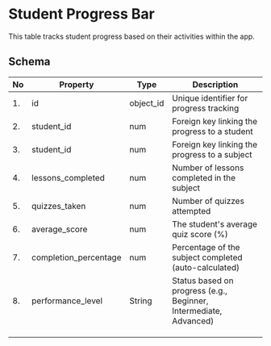 # Student Progress Bar

This table tracks student progress based on their activities within the app.

## Schema

| No   | Property              | Type      | Description                                                  |
| ---- | --------------------- | --------- | ------------------------------------------------------------ |
| 1.   | id                    | object_id | Unique identifier for progress tracking                      |
| 2.   | student_id            | num       | Foreign key linking the progress to a student                |
| 3.   | student_id            | num       | Foreign key linking the progress to a subject                |
| 4.   | lessons_completed     | num       | Number of lessons completed in the subject                   |
| 5.   | quizzes_taken         | num       | Number of quizzes attempted                                  |
| 6.   | average_score         | num       | The student's average quiz score (%)                         |
| 7.   | completion_percentage | num       | Percentage of the subject completed (auto-calculated)        |
| 8.   | performance_level     | String    | Status based on progress (e.g., Beginner, Intermediate, Advanced) |
|      |                       |           |                                                              |
|      |                       |           |                                                              |
|      |                       |           |                                                              |

